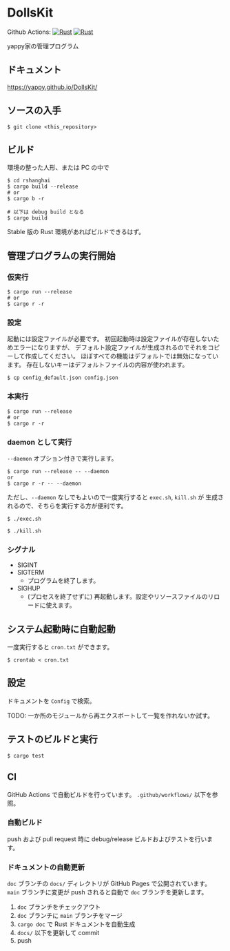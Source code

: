 # DollsKit
Github Actions:
[![Rust](https://github.com/yappy/DollsKit/actions/workflows/rust.yml/badge.svg)](https://github.com/yappy/DollsKit/actions/workflows/rust.yml)
[![Rust](https://github.com/yappy/DollsKit/actions/workflows/doc.yml/badge.svg)](https://github.com/yappy/DollsKit/actions/workflows/doc.yml)

yappy家の管理プログラム

## ドキュメント
https://yappy.github.io/DollsKit/

## ソースの入手
```
$ git clone <this_repository>
```

## ビルド
環境の整った人形、または PC の中で

```
$ cd rshanghai
$ cargo build --release
# or
$ cargo b -r

# 以下は debug build となる
$ cargo build
```

Stable 版の Rust 環境があればビルドできるはず。

## 管理プログラムの実行開始
### 仮実行
```
$ cargo run --release
# or 
$ cargo r -r
```

### 設定
起動には設定ファイルが必要です。
初回起動時は設定ファイルが存在しないためエラーになりますが、
デフォルト設定ファイルが生成されるのでそれをコピーして作成してください。
ほぼすべての機能はデフォルトでは無効になっています。
存在しないキーはデフォルトファイルの内容が使われます。
```
$ cp config_default.json config.json
```

### 本実行
```
$ cargo run --release
# or 
$ cargo r -r
```

### daemon として実行
`--daemon` オプション付きで実行します。
```
$ cargo run --release -- --daemon
or
$ cargo r -r -- --daemon
```

ただし、`--daemon` なしでもよいので一度実行すると `exec.sh`, `kill.sh` が
生成されるので、そちらを実行する方が便利です。
```
$ ./exec.sh

$ ./kill.sh
```

### シグナル
* SIGINT
* SIGTERM
  * プログラムを終了します。
* SIGHUP
  * (プロセスを終了せずに) 再起動します。設定やリソースファイルのリロードに使えます。

## システム起動時に自動起動
一度実行すると `cron.txt` ができます。
```
$ crontab < cron.txt
```

## 設定
ドキュメントを `Config` で検索。

TODO: 一か所のモジュールから再エクスポートして一覧を作れないか試す。

## テストのビルドと実行
```
$ cargo test
```

## CI
GitHub Actions で自動ビルドを行っています。
`.github/workflows/` 以下を参照。

### 自動ビルド
push および pull request 時に debug/release ビルドおよびテストを行います。

### ドキュメントの自動更新
`doc` ブランチの `docs/` ディレクトリが GitHub Pages で公開されています。
`main` ブランチに変更が push されると自動で `doc` ブランチを更新します。

1. `doc` ブランチをチェックアウト
1. `doc` ブランチに `main` ブランチをマージ
1. `cargo doc` で Rust ドキュメントを自動生成
1. `docs/` 以下を更新して commit
1. push
